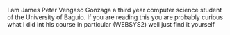 I am James Peter Vengaso Gonzaga a third year computer science student of the University of Baguio. If you are reading this you are probably curious what I did int his course in particular (WEBSYS2) well just find it yourself

